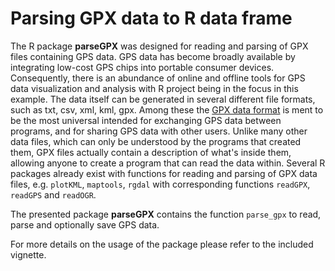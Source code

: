 Parsing GPX data to R data frame
========

The R package **parseGPX** was designed for reading and parsing of GPX files containing GPS data. 
GPS data has become broadly available by integrating low-cost GPS chips into portable consumer devices. 
Consequently, there is an abundance of online and offline tools for GPS data visualization and analysis with R project being in the focus in this example. 
The data itself can be generated in several different file formats, such as txt, csv, xml, kml, gpx. 
Among these the [GPX data format](http://www.topografix.com/gpx.asp) is ment to be the most universal intended for exchanging GPS data between programs, and for sharing GPS data with other users. 
Unlike many other data files, which can only be understood by the programs that created them, GPX files actually contain a description of what's inside them, allowing anyone to create a program that can read the data within. 
Several R packages already exist with functions for reading and parsing of GPX data files, e.g. `plotKML`, `maptools`, `rgdal` with corresponding functions `readGPX`, `readGPS` and `readOGR`.

The presented package **parseGPX** contains the function `parse_gpx` to read, parse and optionally save GPS data.

For more details on the usage of the package please refer to the included vignette. 
